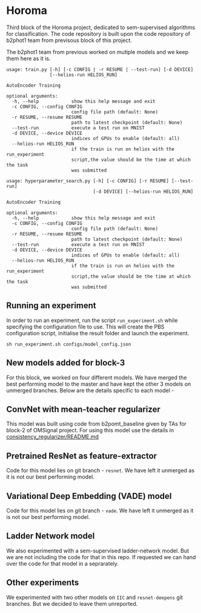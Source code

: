 # Horoma

Third block of the Horoma project, dedicated to sem-supervised algorithms for classification.
The code repository is built upon the code repository of b2phot1 team from previsous block of this project.

The b2phot1 team from previous worked on mutiple models and we keep them here as it is.

```
usage: train.py [-h] [-c CONFIG | -r RESUME | --test-run] [-d DEVICE]
                [--helios-run HELIOS_RUN]

AutoEncoder Training

optional arguments:
  -h, --help            show this help message and exit
  -c CONFIG, --config CONFIG
                        config file path (default: None)
  -r RESUME, --resume RESUME
                        path to latest checkpoint (default: None)
  --test-run            execute a test run on MNIST
  -d DEVICE, --device DEVICE
                        indices of GPUs to enable (default: all)
  --helios-run HELIOS_RUN
                        if the train is run on helios with the run_experiment
                        script,the value should be the time at which the task
                        was submitted
```

```
usage: hyperparameter_search.py [-h] [-c CONFIG] [-r RESUME] [--test-run]
                                [-d DEVICE] [--helios-run HELIOS_RUN]

AutoEncoder Training

optional arguments:
  -h, --help            show this help message and exit
  -c CONFIG, --config CONFIG
                        config file path (default: None)
  -r RESUME, --resume RESUME
                        path to latest checkpoint (default: None)
  --test-run            execute a test run on MNIST
  -d DEVICE, --device DEVICE
                        indices of GPUs to enable (default: all)
  --helios-run HELIOS_RUN
                        if the train is run on helios with the run_experiment
                        script,the value should be the time at which the task
                        was submitted
```

## Running an experiment

In order to run an experiment, run the script `run_experiment.sh` while specifying the configuration file to use. This will create the PBS configuration script, initialise the result folder and launch the experiment.

`sh run_experiment.sh configs/model_config.json`

## New models added for block-3

For this block, we worked on four different models. We have merged the best performing model to the master and have kept the other 3 models on unmerged branches. Below are the details specific to each model - 

## ConvNet with mean-teacher regularizer

This model was built using code from b2pomt_baseline given by TAs for block-2 of OMSignal project.
For using this model use the details in [consistency_regularizer/README.md](consistency_regularizer/README.md)

## Pretrained ResNet as feature-extractor

Code for this model lies on git branch - `resnet`. We have left it unmerged as it is not our best performing model.

## Variational Deep Embedding (VADE) model

Code for this model lies on git branch - `vade`. We have left it unmerged as it is not our best performing model.

## Ladder Network model

We also experimented with a sem-supervised ladder-network model. But we are not including the code for that in this repo. If requested we can hand over the code for that model in a seprarately.

## Other experiments

We experimented with two other models on `IIC` and `resnet-deepens` git branches. But we decided to leave them unreported.